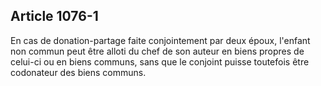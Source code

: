 Article 1076-1
----
En cas de donation-partage faite conjointement par deux époux, l'enfant non
commun peut être alloti du chef de son auteur en biens propres de celui-ci ou en
biens communs, sans que le conjoint puisse toutefois être codonateur des biens
communs.

